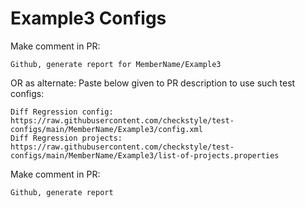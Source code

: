 # Example3 Configs
Make comment in PR:
```
Github, generate report for MemberName/Example3
```
OR as alternate:
Paste below given to PR description to use such test configs:
```
Diff Regression config: https://raw.githubusercontent.com/checkstyle/test-configs/main/MemberName/Example3/config.xml
Diff Regression projects: https://raw.githubusercontent.com/checkstyle/test-configs/main/MemberName/Example3/list-of-projects.properties
```
Make comment in PR:
```
Github, generate report
```
